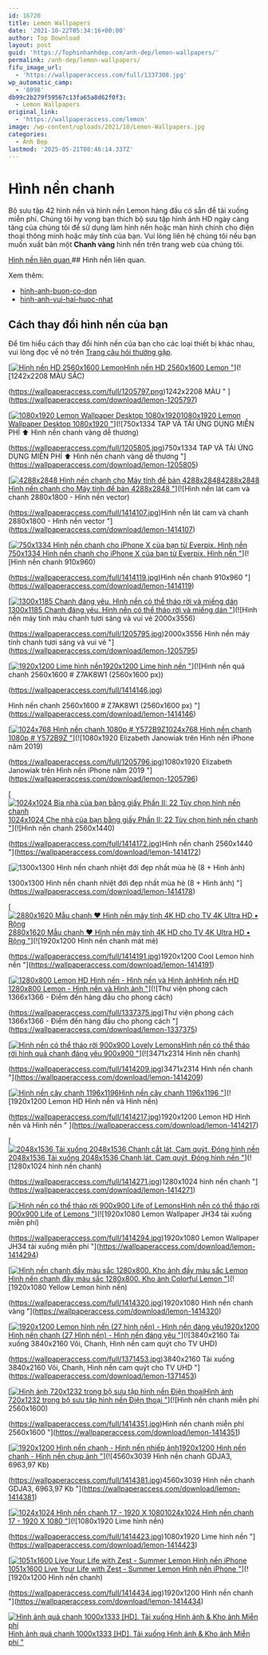 ```yaml
---
id: 16720
title: Lemon Wallpapers
date: '2021-10-22T05:34:16+00:00'
author: Top Download
layout: post
guid: 'https://Tophinhanhdep.com/anh-dep/lemon-wallpapers/'
permalink: /anh-dep/lemon-wallpapers/
fifu_image_url:
  - 'https://wallpaperaccess.com/full/1337308.jpg'
wp_automatic_camp:
  - '8098'
db99c2b279f59567c13fa65a8d62f0f3:
  - Lemon Wallpapers
original_link:
  - 'https://wallpaperaccess.com/lemon'
image: /wp-content/uploads/2021/10/Lemon-Wallpapers.jpg
categories:
  - Ảnh Đẹp
lastmod: '2025-05-21T08:46:14.337Z'
---
```

# Hình nền chanh

Bộ sưu tập 42 hình nền và hình nền Lemon hàng đầu có sẵn để tải xuống miễn phí. Chúng tôi hy vọng bạn thích bộ sưu tập hình ảnh HD ngày càng tăng của chúng tôi để sử dụng làm hình nền hoặc màn hình chính cho điện thoại thông minh hoặc máy tính của bạn. Vui lòng liên hệ chúng tôi nếu bạn muốn xuất bản một **Chanh vàng** hình nền trên trang web của chúng tôi.

[Hình nền liên quan ](#related) ## Hình nền liên quan.

   
 Xem thêm:

   
- [hinh-anh-buon-co-don](https://tophinhanhdep.com/hinh-anh-buon/hinh-anh-buon-co-don/)
- [hinh-anh-vui-hai-huoc-nhat](https://tophinhanhdep.com/anh-hai-huoc/hinh-anh-vui-hai-huoc-nhat/)

## Cách thay đổi hình nền của bạn

Để tìm hiểu cách thay đổi hình nền của bạn cho các loại thiết bị khác nhau, vui lòng đọc về nó trên [Trang câu hỏi thường gặp](https://tophinhanhdep.com/faq/).

  
[[![Hình nền HD 2560x1600 Lemon](https://wallpaperaccess.com/full/1337308.jpg)Hình nền HD 2560x1600 Lemon "](https://wallpaperaccess.com/download/lemon-1337308)](![1242x2208 MÀU SẮC)

(https://wallpaperaccess.com/full/1205797.png)1242x2208 MÀU " ](https://wallpaperaccess.com/download/lemon-1205797)

[[![1080x1920 Lemon Wallpaper Desktop 1080x1920](https://wallpaperaccess.com/full/1414057.png)1080x1920 Lemon Wallpaper Desktop 1080x1920 "](https://wallpaperaccess.com/download/lemon-1414057)](![750x1334 TAP VÀ TẢI ỨNG DỤNG MIỄN PHÍ ⬆️ Hình nền chanh vàng dễ thương)

(https://wallpaperaccess.com/full/1205805.jpg)750x1334 TAP VÀ TẢI ỨNG DỤNG MIỄN PHÍ ⬆️ Hình nền chanh vàng dễ thương "](https://wallpaperaccess.com/download/lemon-1205805)

[[![4288x2848 Hình nền chanh cho Máy tính để bàn 4288x2848](https://wallpaperaccess.com/full/1337321.jpg)4288x2848 Hình nền chanh cho Máy tính để bàn 4288x2848 "](https://wallpaperaccess.com/download/lemon-1337321)](![Hình nền lát cam và chanh 2880x1800 - Hình nền vector)

(https://wallpaperaccess.com/full/1414107.jpg)Hình nền lát cam và chanh 2880x1800 - Hình nền vector "](https://wallpaperaccess.com/download/lemon-1414107)

[[![750x1334 Hình nền chanh cho iPhone X của bạn từ Everpix.  Hình nền](https://wallpaperaccess.com/full/1205791.jpg)750x1334 Hình nền chanh cho iPhone X của bạn từ Everpix. Hình nền "](https://wallpaperaccess.com/download/lemon-1205791)](![Hình nền chanh 910x960)

(https://wallpaperaccess.com/full/1414119.jpg)Hình nền chanh 910x960 "](https://wallpaperaccess.com/download/lemon-1414119)

[[![1300x1185 Chanh đáng yêu.  Hình nền có thể tháo rời và miếng dán](https://wallpaperaccess.com/full/1337316.jpg)1300x1185 Chanh đáng yêu. Hình nền có thể tháo rời và miếng dán "](https://wallpaperaccess.com/download/lemon-1337316)](![Hình nền máy tính màu chanh tươi sáng và vui vẻ 2000x3556)

(https://wallpaperaccess.com/full/1205795.jpg)2000x3556 Hình nền máy tính chanh tươi sáng và vui vẻ "](https://wallpaperaccess.com/download/lemon-1205795)

[[![1920x1200 Lime hình nền](https://wallpaperaccess.com/full/1414123.jpg)1920x1200 Lime hình nền "](https://wallpaperaccess.com/download/lemon-1414123)](![Hình nền quả chanh 2560x1600 # Z7AK8W1 (2560x1600 px))

(https://wallpaperaccess.com/full/1414146.jpg)

Hình nền chanh 2560x1600 # Z7AK8W1 (2560x1600 px) "](https://wallpaperaccess.com/download/lemon-1414146)

[[![1024x768 Hình nền chanh 1080p # Y572B9Z](https://wallpaperaccess.com/full/1414157.jpg)1024x768 Hình nền chanh 1080p # Y572B9Z "](https://wallpaperaccess.com/download/lemon-1414157)](![1080x1920 Elizabeth Janowiak trên Hình nền iPhone năm 2019)

(https://wallpaperaccess.com/full/1205796.jpg)1080x1920 Elizabeth Janowiak trên Hình nền iPhone năm 2019 "](https://wallpaperaccess.com/download/lemon-1205796)

[[![1024x1024 Bìa nhà của bạn bằng giấy Phần II: 22 Tùy chọn hình nền chanh](https://wallpaperaccess.com/full/1337352.jpg)1024x1024 Che nhà của bạn bằng giấy Phần II: 22 Tùy chọn hình nền chanh "](https://wallpaperaccess.com/download/lemon-1337352)](![Hình nền chanh 2560x1440)

(https://wallpaperaccess.com/full/1414172.jpg)Hình nền chanh 2560x1440 "](https://wallpaperaccess.com/download/lemon-1414172)

[![1300x1300 Hình nền chanh nhiệt đới đẹp nhất mùa hè (8 + Hình ảnh)](https://wallpaperaccess.com/full/1414178.jpg)

1300x1300 Hình nền chanh nhiệt đới đẹp nhất mùa hè (8 + Hình ảnh) "](https://wallpaperaccess.com/download/lemon-1414178)

[[![2880x1620 Mẫu chanh ❤ Hình nền máy tính 4K HD cho TV 4K Ultra HD • Rộng](https://wallpaperaccess.com/full/265516.jpg)2880x1620 Mẫu chanh ❤ Hình nền máy tính 4K HD cho TV 4K Ultra HD • Rộng "](https://wallpaperaccess.com/download/lemon-265516)](![1920x1200 Hình nền chanh mát mẻ)

(https://wallpaperaccess.com/full/1414191.jpg)1920x1200 Cool Lemon hình nền "](https://wallpaperaccess.com/download/lemon-1414191)

[[![1280x800 Lemon HD Hình nền - Hình nền và Hình ảnh](https://wallpaperaccess.com/full/1414204.jpg)Hình nền HD 1280x800 Lemon - Hình nền và Hình ảnh "](https://wallpaperaccess.com/download/lemon-1414204)](![Thư viện phong cách 1366x1366 - Điểm đến hàng đầu cho phong cách)

(https://wallpaperaccess.com/full/1337375.jpg)Thư viện phong cách 1366x1366 - Điểm đến hàng đầu cho phong cách "](https://wallpaperaccess.com/download/lemon-1337375)

[[![Hình nền có thể tháo rời 900x900 Lovely Lemons](https://wallpaperaccess.com/full/1337338.jpg)Hình nền có thể tháo rời hình quả chanh đáng yêu 900x900 "](https://wallpaperaccess.com/download/lemon-1337338)](![3471x2314 Hình nền chanh)

(https://wallpaperaccess.com/full/1414209.jpg)3471x2314 Hình nền chanh "](https://wallpaperaccess.com/download/lemon-1414209)

[[![Hình nền cây chanh 1196x1196](https://wallpaperaccess.com/full/1337389.jpg)Hình nền cây chanh 1196x1196 "](https://wallpaperaccess.com/download/lemon-1337389)](![1920x1200 Lemon HD Hình nền và Hình nền)

(https://wallpaperaccess.com/full/1414217.jpg)1920x1200 Lemon HD Hình nền và Hình nền " ](https://wallpaperaccess.com/download/lemon-1414217)

[[![2048x1536 Tải xuống 2048x1536 Chanh cắt lát, Cam quýt, Đóng hình nền](https://wallpaperaccess.com/full/1414248.jpg)2048x1536 Tải xuống 2048x1536 Chanh lát, Cam quýt, Đóng hình nền "](https://wallpaperaccess.com/download/lemon-1414248)](![1280x1024 hình nền chanh)

(https://wallpaperaccess.com/full/1414271.jpg)1280x1024 hình nền chanh "](https://wallpaperaccess.com/download/lemon-1414271)

[[![Hình nền có thể tháo rời 900x900 Life of Lemons](https://wallpaperaccess.com/full/1337311.jpg)Hình nền có thể tháo rời 900x900 Life of Lemons "](https://wallpaperaccess.com/download/lemon-1337311)](![1920x1080 Lemon Wallpaper JH34 tải xuống miễn phí)

(https://wallpaperaccess.com/full/1414294.jpg)1920x1080 Lemon Wallpaper JH34 tải xuống miễn phí "](https://wallpaperaccess.com/download/lemon-1414294)

[[![Hình nền chanh đầy màu sắc 1280x800.  Kho ảnh đầy màu sắc Lemon](https://wallpaperaccess.com/full/1414308.jpg)Hình nền chanh đầy màu sắc 1280x800. Kho ảnh Colorful Lemon "](https://wallpaperaccess.com/download/lemon-1414308)](![1920x1080 Yellow Lemon hình nền)

(https://wallpaperaccess.com/full/1414320.jpg)1920x1080 Hình nền chanh vàng "](https://wallpaperaccess.com/download/lemon-1414320)

[[![1920x1200 Lemon hình nền (27 hình nền) - Hình nền đáng yêu](https://wallpaperaccess.com/full/1414328.jpg)1920x1200 Hình nền chanh (27 Hình nền) - Hình nền đáng yêu "](https://wallpaperaccess.com/download/lemon-1414328)](![3840x2160 Tải xuống 3840x2160 Vôi, Chanh, Hình nền cam quýt cho TV UHD)

(https://wallpaperaccess.com/full/1371453.jpg)3840x2160 Tải xuống 3840x2160 Vôi, Chanh, Hình nền cam quýt cho TV UHD "](https://wallpaperaccess.com/download/lemon-1371453)

[[![Hình ảnh 720x1232 trong bộ sưu tập hình nền Điện thoại](https://wallpaperaccess.com/full/1414338.jpg)Hình ảnh 720x1232 trong bộ sưu tập hình nền Điện thoại "](https://wallpaperaccess.com/download/lemon-1414338)](![Hình nền chanh miễn phí 2560x1600)

(https://wallpaperaccess.com/full/1414351.jpg)Hình nền chanh miễn phí 2560x1600 "](https://wallpaperaccess.com/download/lemon-1414351)

[[![1920x1200 Hình nền chanh - Hình nền nhiếp ảnh](https://wallpaperaccess.com/full/1414377.jpg)1920x1200 Hình nền chanh - Hình nền chụp ảnh "](https://wallpaperaccess.com/download/lemon-1414377)](![4560x3039 Hình nền chanh GDJA3, 6963,97 Kb)

(https://wallpaperaccess.com/full/1414381.jpg)4560x3039 Hình nền chanh GDJA3, 6963,97 Kb "](https://wallpaperaccess.com/download/lemon-1414381)

[[![1024x1024 Hình nền chanh 17 - 1920 X 1080](https://wallpaperaccess.com/full/1414403.jpg)1024x1024 Hình nền chanh 17 - 1920 X 1080 "](https://wallpaperaccess.com/download/lemon-1414403)](![1080x1920 Lime hình nền)

(https://wallpaperaccess.com/full/1414423.jpg)1080x1920 Lime hình nền "](https://wallpaperaccess.com/download/lemon-1414423)

[[![1051x1600 Live Your Life with Zest - Summer Lemon Hình nền iPhone](https://wallpaperaccess.com/full/1371487.png)1051x1600 Live Your Life with Zest - Summer Lemon Hình nền iPhone "](https://wallpaperaccess.com/download/lemon-1371487)](![1920x1200 Hình nền chanh)

(https://wallpaperaccess.com/full/1414434.jpg)1920x1200 Hình nền chanh "](https://wallpaperaccess.com/download/lemon-1414434)

[![Hình ảnh quả chanh 1000x1333 [HD].  Tải xuống Hình ảnh & Kho ảnh Miễn phí](https://wallpaperaccess.com/full/1205801.jpg) Hình ảnh quả chanh 1000x1333 \[HD\]. Tải xuống Hình ảnh &amp; Kho ảnh Miễn phí "](https://wallpaperaccess.com/download/lemon-1205801)
